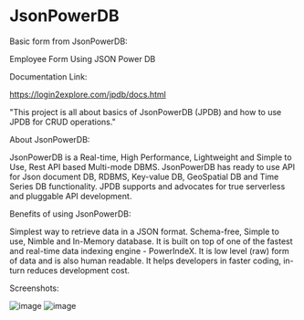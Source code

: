 # JsonPowerDB
Basic form from JsonPowerDB:

Employee Form Using JSON Power DB

Documentation Link:

https://login2explore.com/jpdb/docs.html

"This project is all about basics of JsonPowerDB (JPDB) and how to use JPDB for CRUD operations."

About JsonPowerDB:

JsonPowerDB is a Real-time, High Performance, Lightweight and Simple to Use, Rest API based Multi-mode DBMS. JsonPowerDB has ready to use API for Json document DB, RDBMS, Key-value DB, GeoSpatial DB and Time Series DB functionality. JPDB supports and advocates for true serverless and pluggable API development.

Benefits of using JsonPowerDB:

Simplest way to retrieve data in a JSON format. Schema-free, Simple to use, Nimble and In-Memory database. It is built on top of one of the fastest and real-time data indexing engine - PowerIndeX. It is low level (raw) form of data and is also human readable. It helps developers in faster coding, in-turn reduces development cost.

Screenshots: 

![image](https://user-images.githubusercontent.com/77280706/172049821-57b70d16-6b64-43dd-952d-50d3c20b7fe9.png)
![image](https://user-images.githubusercontent.com/77280706/172049855-7b219773-9e1a-4d10-92ac-c3c7544f4412.png)
